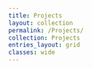 ```yaml
---
title: Projects
layout: collection
permalink: /Projects/
collection: Projects
entries_layout: grid
classes: wide
---
```


<!-- ### 1. Animal Chess

![Animal Chess Demo](https://github.com/DOEHOONLEE/DOEHOONLEE.github.io/blob/master/assets/demo/AnimalChess.gif)

1. Front-end
    * HTML/CSS
    * JavaScript

2. Back-end
    * PHP

3. Database
    * MySQL

**preparing for**

4. Hosting
    * AWS

### 2. Typing Test React.JS

![React App](https://user-images.githubusercontent.com/20305442/91166293-1ddf8380-e70d-11ea-8ecb-6d62686676af.gif)

1. Front-end
    * ReactJS

**preparing for**

2. Back-end
    * Node.js

3. Database
    * Firebase -->
